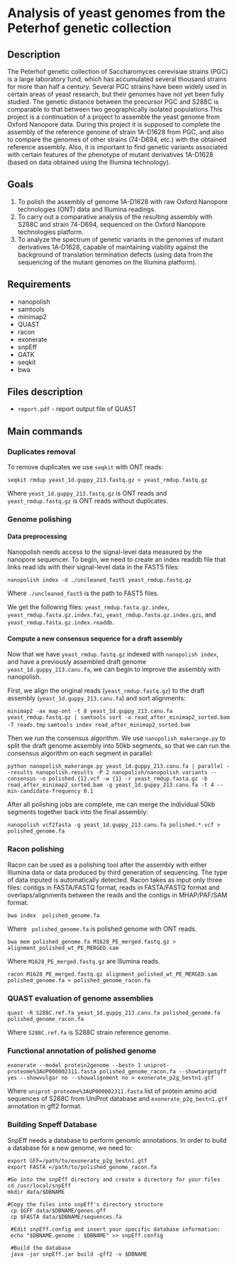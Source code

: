 # Analysis of yeast genomes from the Peterhof genetic collection
## Description
The Peterhof genetic collection of Saccharomyces cerevisiae strains (PGC) is a large laboratory fund, which has accumulated several thousand strains for more than half a century. Several PGC strains have been widely used in certain areas of yeast research, but their genomes have not yet been fully studied. The genetic distance between the precursor PGC and S288C is comparable to that between two geographically isolated populations.This project is a continuation of a project to assemble the yeast genome from Oxford Nanopore data. During this project it is supposed to complete the assembly of the reference genome of strain 1A-D1628 from PGC, and also to compare the genomes of other strains (74-D694, etc.) with the obtained reference assembly. Also, it is important to find genetic variants associated with certain features of the phenotype of mutant derivatives 1A-D1628 (based on data obtained using the Illumina technology).

## Goals
1. To polish the assembly of genome 1A-D1628 with raw Oxford Nanopore technologies (ONT) data and Illumina readings.
2. To carry out a comparative analysis of the resulting assembly with S288C and strain 74-D694, sequenced on the Oxford Nanopore technologies platform.
3. To analyze the spectrum of genetic variants in the genomes of mutant derivatives 1A-D1628, capable of maintaining viability against the background of translation termination defects (using data from the sequencing of the mutant genomes on the Illumina platform).

## Requirements

* nanopolish
* samtools
* minimap2
* QUAST
* racon
* exonerate
* snpEff
* GATK
* seqkit
* bwa

## Files description

* ```report.pdf```  - report output file of QUAST 

## Main commands
### Duplicates removal

To remove duplicates we use ``seqkit`` with ONT reads:

```seqkit rmdup yeast_1d.guppy_213.fastq.gz > yeast_rmdup.fastq.gz```

Where ```yeast_1d.guppy_213.fastq.gz``` is ONT reads and ```yeast_rmdup.fastq.gz``` is ONT reads without duplicates.

### Genome polishing
#### Data preprocessing

Nanopolish needs access to the signal-level data measured by the nanopore sequencer. To begin, we need to create an index readdb file that links read ids with their signal-level data in the FAST5 files:

```nanopolish index -d ./uncleaned_fast5 yeast_rmdup.fastq.gz```

Where ```./uncleaned_fast5``` is the path to FAST5 files.

We get the following files: ```yeast_rmdup.fasta.gz.index```, ```yeast_rmdup.fasta.gz.index.fai```, ```yeast_rmdup.fasta.gz.index.gzi```, and ```yeast_rmdup.fasta.gz.index.readdb```.

#### Compute a new consensus sequence for a draft assembly

Now that we have ```yeast_rmdup.fastq.gz``` indexed with ```nanopolish index```, and have a previously assembled draft genome ```yeast_1d.guppy_213.canu.fa```, we can begin to improve the assembly with nanopolish.

First, we align the original reads (```yeast_rmdup.fastq.gz```) to the draft assembly (```yeast_1d.guppy_213.canu.fa```) and sort alignments:

```minimap2 -ax map-ont -t 8 yeast_1d.guppy_213.canu.fa yeast_rmdup.fastq.gz | samtools sort -o read_after_minimap2_sorted.bam -T reads.tmp``` 
```samtools index read_after_minimap2_sorted.bam```

Then we run the consensus algorithm. We use ```nanopolish_makerange.py``` to split the draft genome assembly into 50kb segments, so that we can run the consensus algorithm on each segment in parallel:

```python nanopolish_makerange.py yeast_1d.guppy_213.canu.fa | parallel --results nanopolish.results -P 2 nanopolish/nanopolish variants --consensus -o polished.{1}.vcf -w {1} -r yeast_rmdup.fasta.gz -b read_after_minimap2_sorted.bam -g yeast_1d.guppy_213.canu.fa -t 4 --min-candidate-frequency 0.1 ```

After all polishing jobs are complete, me can merge the individual 50kb segments together back into the final assembly:

```nanopolish vcf2fasta -g yeast_1d.guppy_213.canu.fa polished.*.vcf > polished_genome.fa```

### Racon polishing

Racon can be used as a polishing tool after the assembly with either Illumina data or data produced by third generation of sequencing. The type of data inputed is automatically detected. Racon takes as input only three files: contigs in FASTA/FASTQ format, reads in FASTA/FASTQ format and overlaps/alignments between the reads and the contigs in MHAP/PAF/SAM format. 

```bwa index  polished_genome.fa```

Where ``` polished_genome.fa``` is polished genome with ONT reads.

```bwa mem polished_genome.fa M1628_PE_merged.fastq.gz > alignment_polished_wt_PE_MERGED.sam```

Where ```M1628_PE_merged.fastq.gz``` are Illumina reads.

```racon M1628_PE_merged.fastq.gz alignment_polished_wt_PE_MERGED.sam polished_genome.fa > polished_genome_racon.fa```

### QUAST evaluation of genome assemblies

```quast -R S288C.ref.fa yeast_1d.guppy_213.canu.fa polished_genome.fa polished_genome_racon.fa```

Where ```S288C.ref.fa``` is S288C strain reference genome.

### Functional annotation of polished genome

```exonerate --model protein2genome --bestn 1 uniprot-proteome%3AUP000002311.fasta polished_genome_racon.fa --showtargetgff yes --showvulgar no --showalignment no > exonerate_p2g_bestn1.gtf```

Where ```uniprot-proteome%3AUP000002311.fasta``` list of protein amino acid sequences of S288C from UniProt database and ```exonerate_p2g_bestn1.gtf``` annotation in gff2 format.

### Building Snpeff Database

SnpEff needs a database to perform genomic annotations. In order to build a database for a new genome, we need to: 

```export DBNAME=Saccharomyces_cerevisiae_1A-D1628_wt
export GFF=/path/to/exonerate_p2g_bestn1.gtf
export FASTA =/path/to/polished_genome_racon.fa

#Go into the snpEff directory and create a directory for your files
cd /usr/local/snpEff
mkdir data/$DBNAME

#Copy the files into snpEff's directory structure
 cp $GFF data/$DBNAME/genes.gff
 cp $FASTA data/$DBNAME/sequences.fa
 
 #Edit snpEff.config and insert your specific database information:
 echo "$DBNAME.genome : $DBNAME" >> snpEff.config

 #Build the database
 java -jar snpEff.jar build -gff2 -v $DBNAME
 ```
 
 
 
 


